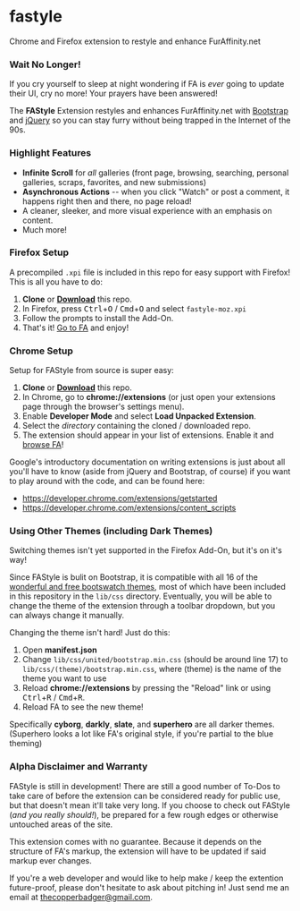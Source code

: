 # fastyle
Chrome and Firefox extension to restyle and enhance FurAffinity.net

### Wait No Longer!
If you cry yourself to sleep at night wondering if FA is *ever*
going to update their UI, cry no more! Your prayers have been
answered!

The **FAStyle** Extension restyles and enhances FurAffinity.net
with [Bootstrap](http://getbootstrap.com/) and [jQuery](http://jquery.com/)
so you can stay furry without being trapped in the Internet of the 90s.

### Highlight Features

* **Infinite Scroll** for *all* galleries (front page, browsing, searching, personal galleries, scraps, favorites, and new submissions)
* **Asynchronous Actions** -- when you click "Watch" or post a comment, it happens right then and there, no page reload!
* A cleaner, sleeker, and more visual experience with an emphasis on content.
* Much more!

### Firefox Setup
A precompiled `.xpi` file is included in this repo for easy support with
Firefox! This is all you have to do:

1. **Clone** or **[Download](https://github.com/CopperBadger/fastyle/archive/master.zip)** this repo.
2. In Firefox, press <kbd>Ctrl</kbd>+<kbd>O</kbd> / <kbd>Cmd</kbd>+<kbd>O</kbd> and select `fastyle-moz.xpi`
3. Follow the prompts to install the Add-On.
4. That's it! [Go to FA](http://www.furaffinity.net/) and enjoy!

### Chrome Setup
Setup for FAStyle from source is super easy:

1. **Clone** or **[Download](https://github.com/CopperBadger/fastyle/archive/master.zip)** this repo.
2. In Chrome, go to **chrome://extensions** (or just open your extensions page through the browser's settings menu).
3. Enable **Developer Mode** and select **Load Unpacked Extension**.
4. Select the *directory* containing the cloned / downloaded repo.
5. The extension should appear in your list of extensions. Enable it and [browse FA](http://www.furaffinity.net/)!

Google's introductory documentation on writing extensions is just
about all you'll have to know (aside from jQuery and Bootstrap, of
course) if you want to play around with the code, and can be found
here:

* <https://developer.chrome.com/extensions/getstarted>
* <https://developer.chrome.com/extensions/content_scripts>

### Using Other Themes (including Dark Themes)

Switching themes isn't yet supported in the Firefox Add-On, but it's
on it's way!

Since FAStyle is bulit on Bootstrap, it is compatible with all 16 of the
[wonderful and free bootswatch themes](http://bootswatch.com/), most of
which have been included in this repository in the `lib/css` directory.
Eventually, you will be able to change the theme of the extension through
a toolbar dropdown, but you can always change it manually.

Changing the theme isn't hard! Just do this:

1. Open **manifest.json**
2. Change `lib/css/united/bootstrap.min.css` (should be around line 17) to `lib/css/(theme)/bootstrap.min.css`, where (theme) is the name of the theme you want to use
3. Reload **chrome://extensions** by pressing the "Reload" link or using <kbd>Ctrl</kbd>+<kbd>R</kbd> / <kbd>Cmd</kbd>+<kbd>R</kbd>.
4. Reload FA to see the new theme!

Specifically **cyborg**, **darkly**, **slate**, and **superhero** are all
darker themes. (Superhero looks a lot like FA's original style, if you're
partial to the blue theming)

### Alpha Disclaimer and Warranty
FAStyle is still in development! There are still a good number of
To-Dos to take care of before the extension can be considered ready
for public use, but that doesn't mean it'll take very long. If you
choose to check out FAStyle (*and you really should!*), be prepared
for a few rough edges or otherwise untouched areas of the site.

This extension comes with no guarantee. Because it depends on the
structure of FA's markup, the extension will have to be updated
if said markup ever changes.

If you're a web developer and would like to help make / keep the
extention future-proof, please don't hesitate to ask about pitching
in! Just send me an email at [thecopperbadger@gmail.com](mailto:thecopperbadger@gmail.com).
